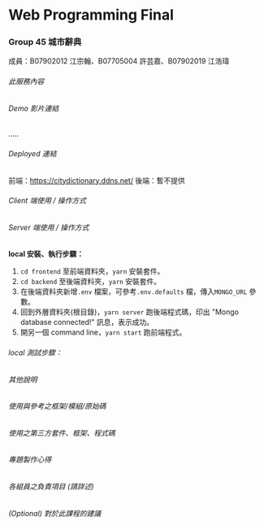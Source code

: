 # Web Programming Final

### Group 45 城市辭典

成員：B07902012 江宗翰、B07705004 許芸嘉、B07902019 江浩瑋

###### 此服務內容

###### Demo 影片連結

.....

###### Deployed 連結

前端：https://citydictionary.ddns.net/
後端：暫不提供

###### Client 端使用 / 操作方式

###### Server 端使用 / 操作方式

**local 安裝、執行步驟：**

1. `cd frontend` 至前端資料夾，`yarn` 安裝套件。
2. `cd backend` 至後端資料夾，`yarn` 安裝套件。
3. 在後端資料夾新增`.env` 檔案，可參考`.env.defaults` 檔，傳入`MONGO_URL` 參數。
4. 回到外層資料夾(根目錄)，`yarn server` 跑後端程式碼，印出 "Mongo database connected!" 訊息，表示成功。
5. 開另一個 command line，`yarn start` 跑前端程式。

###### local 測試步驟：

###### 其他說明

###### 使用與參考之框架/模組/原始碼

###### 使用之第三方套件、框架、程式碼

###### 專題製作心得

###### 各組員之負責項目 (請詳述)

###### (Optional) 對於此課程的建議
